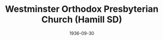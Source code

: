 ---
date: &id001 1936-09-30
end_date: null
location:
  address: 32422 E. Street
  city: Hamill
  state: SD
minister:
- end: 1939-01-01
  name: Walter Magee
  start: 1936-09-30
  type: Pastor
- end: 1942-01-01
  name: Melvin Nonhof
  start: 1940-01-01
  type: Pastor
- end: 1945-01-01
  name: Dean Adair
  start: 1943-01-01
  type: Pastor
- end: 1954-01-01
  name: Edward Wybenga
  start: 1947-01-01
  type: Pastor
- end: 1962-01-01
  name: Donald Stanton
  start: 1954-01-01
  type: Pastor
- end: 1968-01-01
  name: Ronald Jenkins
  start: 1963-01-01
  type: Pastor
- end: 1973-01-01
  name: John Hilbelink
  start: 1969-01-01
  type: Pastor
- end: 1978-01-01
  name: Allen Moran
  start: 1974-01-01
  type: Pastor
- end: 1981-01-01
  name: Roger Ramsey
  start: 1979-01-01
  type: Pastor
- end: 1990-01-01
  name: David W. King
  start: 1982-01-01
  type: Pastor
- end: 1994-01-01
  name: Mark Larson
  start: 1990-01-01
  type: Pastor
- end: 1998-01-01
  name: Henry Moes
  start: 1996-01-01
  type: Pastor
- end: 2011-01-01
  name: Darren Thole
  start: 1999-01-01
  type: Pastor
- end: null
  name: Curtis A. Moleterno
  start: 2011-01-01
  type: Pastor
ministers:
- Walter Magee
- Melvin Nonhof
- Dean Adair
- Edward Wybenga
- Donald Stanton
- Ronald Jenkins
- John Hilbelink
- Allen Moran
- Roger Ramsey
- David W. King
- Mark Larson
- Henry Moes
- Darren Thole
- Curtis A. Moleterno
name: Westminster Orthodox Presbyterian Church
names:
- end: null
  name: Westminster Orthodox Presbyterian Church
  start: 1936-09-30
origination_date: *id001
raw_data: "SD Hamill\n\nWestminster Orthodox Presbyterian Church  (September 30, 1936\u2013\
  \ )\n32422 E. Street\nPastors: Walter Magee, 1936\u201339\nMelvin Nonhof, 1940\u2013\
  42\nDean Adair, 1943\u201345\nEdward Wybenga, 1947\u201354\nDonald Stanton, 1954\u2013\
  62\nRonald Jenkins, 1963\u201368\nJohn Hilbelink, 1969\u201373\nAllen Moran, 1974\u2013\
  78\nRoger Ramsey, 1979\u201381\nDavid W. King, 1982\u201390\nMark Larson, 1990\u2013\
  94\nHenry Moes, 1996\u201398\nDarren Thole, 1999\u20132011\nCurtis A. Moleterno,\
  \ 2011\u2013"
states:
- SD
status:
  active: true
  end_date: null
  reason: null
  received_from: null
  withdrawal_to: null
title: Westminster Orthodox Presbyterian Church (Hamill SD)
year_established:
- 1936

---